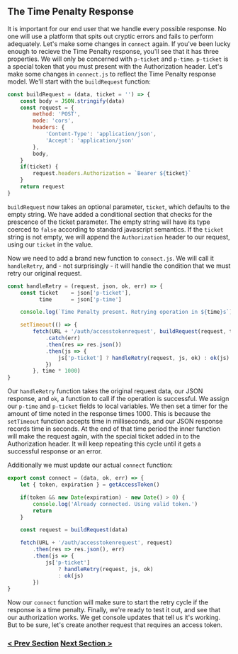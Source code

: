 ## The Time Penalty Response
It is important for our end user that we handle every possible response. No one will use a platform that spits
out cryptic errors and fails to perform adequately. Let's make some changes in `connect` again. If you've been lucky enough to 
recieve the Time Penalty response, you'll see that it has three properties. We will only be concerned with `p-ticket` and `p-time`.
`p-ticket` is a special token that you must present with the Authorization header. Let's make some changes in `connect.js` to 
reflect the Time Penalty response model. We'll start with the `buildRequest` function:

```javascript
const buildRequest = (data, ticket = '') => {
    const body = JSON.stringify(data)
    const request = {
        method: 'POST',
        mode: 'cors',
        headers: {
            'Content-Type': 'application/json',
            'Accept': 'application/json'
        },
        body,
    }
    if(ticket) {
        request.headers.Authorization = `Bearer ${ticket}`
    }
    return request
}
```

`buildRequest` now takes an optional parameter, `ticket`, which defaults to the empty string. We have added a conditional section
that checks for the prescence of the ticket parameter. The empty string will have its type coerced to `false` according to
standard javascript semantics. If the `ticket` string is not empty, we will append the `Authorization` header to our request, 
using our `ticket` in the value. 

Now we need to add a brand new function to `connect.js`. We will call it `handleRetry`, and - not surprisingly - it will handle
the condition that we must retry our original request.

```javascript
const handleRetry = (request, json, ok, err) => {
    const ticket    = json['p-ticket'],
          time      = json['p-time']

    console.log(`Time Penalty present. Retrying operation in ${time}s`)

    setTimeout(() => {
        fetch(URL + '/auth/accesstokenrequest', buildRequest(request, ticket))
            .catch(err)
            .then(res => res.json())
            .then(js => {
                js['p-ticket'] ? handleRetry(request, js, ok) : ok(js)
            })
        }, time * 1000)
}
```

Our `handleRetry` function takes the original request data, our JSON response, and `ok`, a function to call if the operation
is successful. We assign our `p-time` and `p-ticket` fields to local variables. We then set a timer for the amount of time
noted in the response times 1000. This is because the `setTimeout` function accepts time in milliseconds, and our JSON response
records time in seconds. At the end of that time period the inner function will make the request again, with the special
ticket added in to the Authorization header. It will keep repeating this cycle until it gets a successful response or an error. 

Additionally we must update our actual `connect` function:

```javascript
export const connect = (data, ok, err) => {
    let { token, expiration } = getAccessToken()

    if(token && new Date(expiration) - new Date() > 0) {
        console.log('Already connected. Using valid token.')
        return
    }

    const request = buildRequest(data)

    fetch(URL + '/auth/accesstokenrequest', request)
        .then(res => res.json(), err)
        .then(js => {
            js['p-ticket'] 
                ? handleRetry(request, js, ok) 
                : ok(js)
        })
}
```

Now our `connect` function will make sure to start the retry cycle if the response is a time penalty. Finally, we're ready to
test it out, and see that our authorization works. We get console updates that tell us it's working. But to be sure,
let's create another request that requires an access token.

### [< Prev Section](https://github.com/tradovate/example-api-js/tree/main/tutorial/Access/EX-2-Storing-A-Token) [Next Section >](https://github.com/tradovate/example-api-js/tree/main/tutorial/Access/EX-4-Test-Request)
